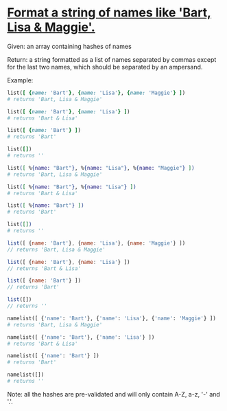 # [Format a string of names like 'Bart, Lisa & Maggie'.](https://www.codewars.com/kata/53368a47e38700bd8300030d)
Given: an array containing hashes of names

Return: a string formatted as a list of names separated by commas except for the last two names, which should be separated by an ampersand.

Example:

``` ruby
list([ {name: 'Bart'}, {name: 'Lisa'}, {name: 'Maggie'} ])
# returns 'Bart, Lisa & Maggie'

list([ {name: 'Bart'}, {name: 'Lisa'} ])
# returns 'Bart & Lisa'

list([ {name: 'Bart'} ])
# returns 'Bart'

list([])
# returns ''
```
``` elixir
list([ %{name: "Bart"}, %{name: "Lisa"}, %{name: "Maggie"} ])
# returns 'Bart, Lisa & Maggie'

list([ %{name: "Bart"}, %{name: "Lisa"} ])
# returns 'Bart & Lisa'

list([ %{name: "Bart"} ])
# returns 'Bart'

list([])
# returns ''
```
``` javascript
list([ {name: 'Bart'}, {name: 'Lisa'}, {name: 'Maggie'} ])
// returns 'Bart, Lisa & Maggie'

list([ {name: 'Bart'}, {name: 'Lisa'} ])
// returns 'Bart & Lisa'

list([ {name: 'Bart'} ])
// returns 'Bart'

list([])
// returns ''
```
```python
namelist([ {'name': 'Bart'}, {'name': 'Lisa'}, {'name': 'Maggie'} ])
# returns 'Bart, Lisa & Maggie'

namelist([ {'name': 'Bart'}, {'name': 'Lisa'} ])
# returns 'Bart & Lisa'

namelist([ {'name': 'Bart'} ])
# returns 'Bart'

namelist([])
# returns ''
```

Note: all the hashes are pre-validated and will only contain A-Z, a-z, '-' and '.'.

